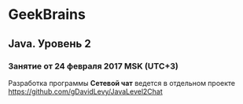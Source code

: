# GeekBrains 
## Java. Уровень 2
### Занятие от 24 февраля 2017 MSK (UTC+3)

Разработка программы **Сетевой чат** ведется в отдельном проекте https://github.com/gDavidLevy/JavaLevel2Chat 
